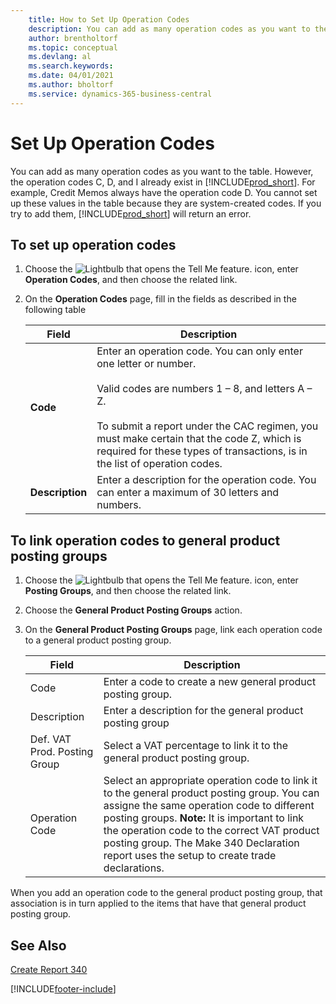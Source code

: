 ```yaml
---
    title: How to Set Up Operation Codes
    description: You can add as many operation codes as you want to the table. However, the operation codes C, D, and I already exist in Business Central.
    author: brentholtorf
    ms.topic: conceptual
    ms.devlang: al
    ms.search.keywords:
    ms.date: 04/01/2021
    ms.author: bholtorf
    ms.service: dynamics-365-business-central
---
```

# Set Up Operation Codes
You can add as many operation codes as you want to the table. However, the operation codes C, D, and I already exist in [!INCLUDE[prod_short](../../includes/prod_short.md)]. For example, Credit Memos always have the operation code D. You cannot set up these values in the table because they are system-created codes. If you try to add them, [!INCLUDE[prod_short](../../includes/prod_short.md)] will return an error.  

## To set up operation codes  

1.  Choose the ![Lightbulb that opens the Tell Me feature.](../../media/ui-search/search_small.png "Tell me what you want to do") icon, enter **Operation Codes**, and then choose the related link.  
2.  On the **Operation Codes** page, fill in the fields as described in the following table  

    |Field|Description|  
    |---------------------------------|---------------------------------------|  
    |**Code**|Enter an operation code. You can only enter one letter or number.<br /><br /> Valid codes are numbers 1 – 8, and letters A – Z.<br /><br /> To submit a report under the CAC regimen, you must make certain that the code Z, which is required for these types of transactions, is in the list of operation codes.|  
    |**Description**|Enter a description for the operation code. You can enter a maximum of 30 letters and numbers.|  

## To link operation codes to general product posting groups  

1.  Choose the ![Lightbulb that opens the Tell Me feature.](../../media/ui-search/search_small.png "Tell me what you want to do") icon, enter **Posting Groups**, and then choose the related link.  
2.  Choose the **General Product Posting Groups** action.  
3.  On the **General Product Posting Groups** page, link each operation code to a general product posting group.  

    |Field|Description|  
    |---------------------------------|---------------------------------------|  
    |Code|Enter a code to create a new general product posting group.|  
    |Description|Enter a description for the general product posting group|  
    |Def. VAT Prod. Posting Group|Select a VAT percentage to link it to the general product posting group.|  
    |Operation Code|Select an appropriate operation code to link it to the general product posting group. You can assigne the same operation code to different posting groups. **Note:**  It is important to link the operation code to the correct VAT product posting group. The Make 340 Declaration report uses the setup to create trade declarations.|  

When you add an operation code to the general product posting group, that association is in turn applied to the items that have that general product posting group.  

## See Also  
 [Create Report 340](how-to-create-report-340.md)


[!INCLUDE[footer-include](../../includes/footer-banner.md)]